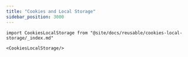 ```yaml
---
title: "Cookies and Local Storage"
sidebar_position: 3000
---
```


```mdx-code-block
import CookiesLocalStorage from "@site/docs/reusable/cookies-local-storage/_index.md"

<CookiesLocalStorage/>
```

